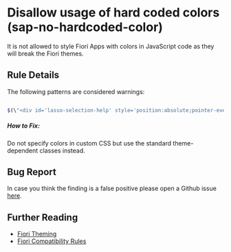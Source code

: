 # Disallow usage of hard coded colors (sap-no-hardcoded-color)

It is not allowed to style Fiori Apps with colors in JavaScript code as they will break the Fiori themes.

## Rule Details

The following patterns are considered warnings:

```js

$(\"<div id='lasso-selection-help' style='position:absolute;pointer-events:none;background:#cccccc;'></div>\");

```

##### How to Fix:

Do not specify colors in custom CSS but use the standard theme-dependent classes instead.

## Bug Report

In case you think the finding is a false positive please open a Github issue [here](https://github.wdf.sap.corp/S4FIORI-CD/fiori.pipeline/issues).

## Further Reading

- [Fiori Theming](http://veui5infra.dhcp.wdf.sap.corp:8080/demokit/#docs/guide/497c27a8ee26426faacd2b8a1751794a.html)
- [Fiori Compatibility Rules](http://veui5infra.dhcp.wdf.sap.corp:8080/demokit/#docs/guide/91f087396f4d1014b6dd926db0e91070.html)
